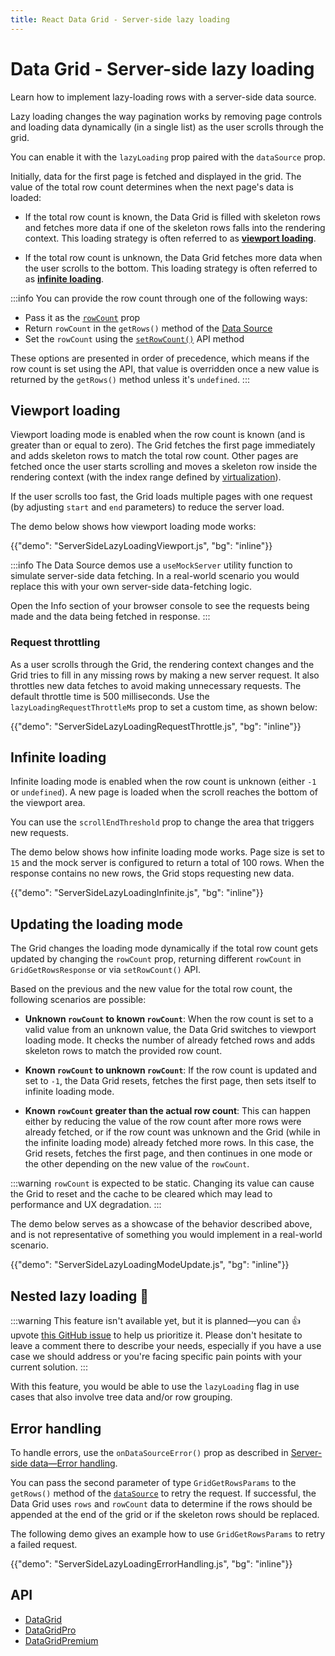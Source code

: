 ```yaml
---
title: React Data Grid - Server-side lazy loading
---
```


# Data Grid - Server-side lazy loading [<span class="plan-pro"></span>](/x/introduction/licensing/#pro-plan 'Pro plan')

<p class="description">Learn how to implement lazy-loading rows with a server-side data source.</p>

Lazy loading changes the way pagination works by removing page controls and loading data dynamically (in a single list) as the user scrolls through the grid.

You can enable it with the `lazyLoading` prop paired with the `dataSource` prop.

Initially, data for the first page is fetched and displayed in the grid.
The value of the total row count determines when the next page's data is loaded:

- If the total row count is known, the Data Grid is filled with skeleton rows and fetches more data if one of the skeleton rows falls into the rendering context.
  This loading strategy is often referred to as [**viewport loading**](#viewport-loading).

- If the total row count is unknown, the Data Grid fetches more data when the user scrolls to the bottom.
  This loading strategy is often referred to as [**infinite loading**](#infinite-loading).

:::info
You can provide the row count through one of the following ways:

- Pass it as the [`rowCount`](/x/api/data-grid/data-grid/#data-grid-prop-rowCount) prop
- Return `rowCount` in the `getRows()` method of the [Data Source](/x/react-data-grid/server-side-data/#data-source)
- Set the `rowCount` using the [`setRowCount()`](/x/api/data-grid/grid-api/#grid-api-prop-setRowCount) API method

These options are presented in order of precedence, which means if the row count is set using the API, that value is overridden once a new value is returned by the `getRows()` method unless it's `undefined`.
:::

## Viewport loading

Viewport loading mode is enabled when the row count is known (and is greater than or equal to zero).
The Grid fetches the first page immediately and adds skeleton rows to match the total row count.
Other pages are fetched once the user starts scrolling and moves a skeleton row inside the rendering context (with the index range defined by [virtualization](/x/react-data-grid/virtualization/)).

If the user scrolls too fast, the Grid loads multiple pages with one request (by adjusting `start` and `end` parameters) to reduce the server load.

The demo below shows how viewport loading mode works:

{{"demo": "ServerSideLazyLoadingViewport.js", "bg": "inline"}}

:::info
The Data Source demos use a `useMockServer` utility function to simulate server-side data fetching.
In a real-world scenario you would replace this with your own server-side data-fetching logic.

Open the Info section of your browser console to see the requests being made and the data being fetched in response.
:::

### Request throttling

As a user scrolls through the Grid, the rendering context changes and the Grid tries to fill in any missing rows by making a new server request.
It also throttles new data fetches to avoid making unnecessary requests.
The default throttle time is 500 milliseconds.
Use the `lazyLoadingRequestThrottleMs` prop to set a custom time, as shown below:

{{"demo": "ServerSideLazyLoadingRequestThrottle.js", "bg": "inline"}}

## Infinite loading

Infinite loading mode is enabled when the row count is unknown (either `-1` or `undefined`).
A new page is loaded when the scroll reaches the bottom of the viewport area.

You can use the `scrollEndThreshold` prop to change the area that triggers new requests.

The demo below shows how infinite loading mode works.
Page size is set to `15` and the mock server is configured to return a total of 100 rows.
When the response contains no new rows, the Grid stops requesting new data.

{{"demo": "ServerSideLazyLoadingInfinite.js", "bg": "inline"}}

## Updating the loading mode

The Grid changes the loading mode dynamically if the total row count gets updated by changing the `rowCount` prop, returning different `rowCount` in `GridGetRowsResponse` or via `setRowCount()` API.

Based on the previous and the new value for the total row count, the following scenarios are possible:

- **Unknown `rowCount` to known `rowCount`**: When the row count is set to a valid value from an unknown value, the Data Grid switches to viewport loading mode. It checks the number of already fetched rows and adds skeleton rows to match the provided row count.

- **Known `rowCount` to unknown `rowCount`**: If the row count is updated and set to `-1`, the Data Grid resets, fetches the first page, then sets itself to infinite loading mode.

- **Known `rowCount` greater than the actual row count**: This can happen either by reducing the value of the row count after more rows were already fetched, or if the row count was unknown and the Grid (while in the infinite loading mode) already fetched more rows. In this case, the Grid resets, fetches the first page, and then continues in one mode or the other depending on the new value of the `rowCount`.

:::warning
`rowCount` is expected to be static.
Changing its value can cause the Grid to reset and the cache to be cleared which may lead to performance and UX degradation.
:::

The demo below serves as a showcase of the behavior described above, and is not representative of something you would implement in a real-world scenario.

{{"demo": "ServerSideLazyLoadingModeUpdate.js", "bg": "inline"}}

## Nested lazy loading 🚧

:::warning
This feature isn't available yet, but it is planned—you can 👍 upvote [this GitHub issue](https://github.com/mui/mui-x/issues/14527) to help us prioritize it.
Please don't hesitate to leave a comment there to describe your needs, especially if you have a use case we should address or you're facing specific pain points with your current solution.
:::

With this feature, you would be able to use the `lazyLoading` flag in use cases that also involve tree data and/or row grouping.

## Error handling

To handle errors, use the `onDataSourceError()` prop as described in [Server-side data—Error handling](/x/react-data-grid/server-side-data/#error-handling).

You can pass the second parameter of type `GridGetRowsParams` to the `getRows()` method of the [`dataSource`](/x/api/data-grid/grid-api/#grid-api-prop-dataSource) to retry the request.
If successful, the Data Grid uses `rows` and `rowCount` data to determine if the rows should be appended at the end of the grid or if the skeleton rows should be replaced.

The following demo gives an example how to use `GridGetRowsParams` to retry a failed request.

{{"demo": "ServerSideLazyLoadingErrorHandling.js", "bg": "inline"}}

## API

- [DataGrid](/x/api/data-grid/data-grid/)
- [DataGridPro](/x/api/data-grid/data-grid-pro/)
- [DataGridPremium](/x/api/data-grid/data-grid-premium/)
